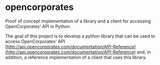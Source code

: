 # opencorporates
Proof of concept implementation of a library and a client for accessing OpenCorporates' API in Python.

The goal of this project is to develop a python library that can be used to access 
OpenCorporates' API [http://api.opencorporates.com/documentation/API-Reference](http://api.opencorporates.com/documentation/API-Reference)
and, in addition, a reference implementation of a client that uses this library.
